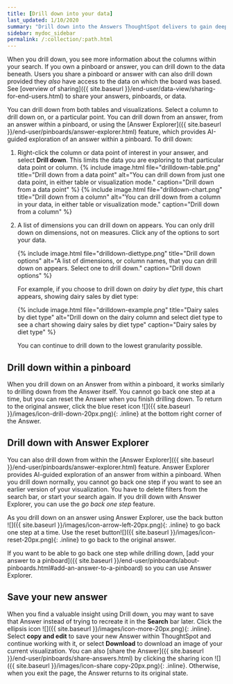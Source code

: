 ```yaml
---
title: [Drill down into your data]
last_updated: 1/10/2020
summary: "Drill down into the Answers ThoughtSpot delivers to gain deeper insights into the many layers of your data."
sidebar: mydoc_sidebar
permalink: /:collection/:path.html
---
```

When you drill down, you see more information about the columns within
your search. If you own a pinboard or answer, you can drill down to the data beneath.
Users you share a pinboard or answer with can also drill down provided they _also_
have access to the data on which the board was based. See [overview of sharing]({{ site.baseurl }}/end-user/data-view/sharing-for-end-users.html) to share your answers, pinboards, or data.

You can drill down from both tables and visualizations. Select a column to drill down on, or a particular point. You can drill down from an answer, from an answer within a pinboard, or using the [Answer Explorer]({{ site.baseurl }}/end-user/pinboards/answer-explorer.html) feature, which provides AI-guided exploration of an answer within a pinboard. To drill down:

1. Right-click the column or data point of interest in your answer, and select **Drill down**. This limits the data you are exploring to that particular data point or column.
    {% include image.html file="drilldown-table.png" title="Drill down from a data point" alt="You can drill down from just one data point, in either table or visualization mode." caption="Drill down from a data point" %}
    {% include image.html file="drilldown-chart.png" title="Drill down from a column" alt="You can drill down from a column in your data, in either table or visualization mode." caption="Drill down from a column" %}

2. A list of dimensions you can drill down on appears. You can only drill down on dimensions, not on measures. Click any of the options to sort your data.

    {% include image.html file="drilldown-diettype.png" title="Drill down options" alt="A list of dimensions, or column names, that you can drill down on appears. Select one to drill down." caption="Drill down options" %}

    For example, if you choose to drill down on *dairy* by *diet type*, this chart appears, showing dairy sales by diet type:

    {% include image.html file="drilldown-example.png" title="Dairy sales by diet type" alt="Drill down on the dairy column and select diet type to see a chart showing dairy sales by diet type" caption="Dairy sales by diet type" %}

    You can continue to drill down to the lowest granularity possible.

## Drill down within a pinboard
When you drill down on an Answer from within a pinboard, it works similarly to drilling down from the Answer itself. You cannot go back one step at a time, but you can reset the Answer when you finish drilling down. To return to the original answer, click the blue reset icon ![]({{ site.baseurl }}/images/icon-drill-down-20px.png){: .inline} at the bottom right corner of the Answer.

## Drill down with Answer Explorer
You can also drill down from within the [Answer Explorer]({{ site.baseurl }}/end-user/pinboards/answer-explorer.html) feature. Answer Explorer provides AI-guided exploration of an answer from within a pinboard. When you drill down normally, you cannot go back one step if you want to see an earlier version of your visualization. You have to delete filters from the search bar, or start your search again. If you drill down with Answer Explorer, you can use the *go back one step* feature.

As you drill down on an answer using Answer Explorer, use the back button ![]({{ site.baseurl }}/images/icon-arrow-left-20px.png){: .inline} to go back one step at a time. Use the reset button![]({{ site.baseurl }}/images/icon-reset-20px.png){: .inline} to go back to the original answer.

If you want to be able to go back one step while drilling down, [add your answer to a pinboard]({{ site.baseurl }}/end-user/pinboards/about-pinboards.html#add-an-answer-to-a-pinboard) so you can use Answer Explorer.

## Save your new answer
When you find a valuable insight using Drill down, you may want to save that Answer instead of trying to recreate it in the **Search** bar later. Click the ellipsis icon ![]({{ site.baseurl }}/images/icon-more-20px.png){: .inline}. Select **copy and edit** to save your new Answer within ThoughtSpot and continue working with it, or select **Download** to download an image of your current visualization. You can also [share the Answer]({{ site.baseurl }}/end-user/pinboards/share-answers.html) by clicking the sharing icon ![]({{ site.baseurl }}/images/icon-share copy-20px.png){: .inline}. Otherwise, when you exit the page, the Answer returns to its original state.
